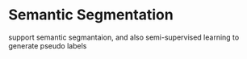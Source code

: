 # Semantic Segmentation
support semantic segmantaion, and also semi-supervised learning to generate pseudo labels
